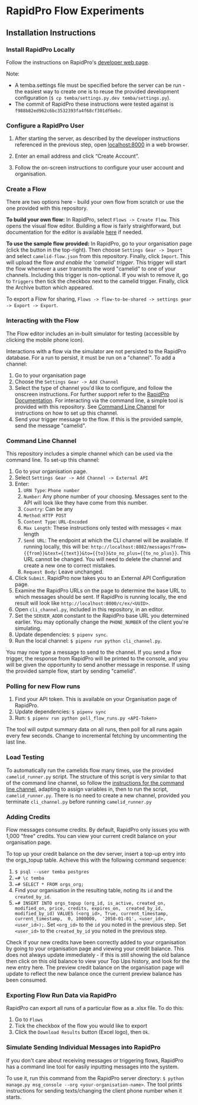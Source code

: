 # RapidPro Flow Experiments

## Installation Instructions

### Install RapidPro Locally
Follow the instructions on RapidPro's 
[developer web page](https://rapidpro.github.io/rapidpro/docs/development/).

Note:
- A temba.settings file must be specified before the server can be run - the easiest way to create one is to
reuse the provided development configuration (`$ cp temba/settings.py.dev temba/settings.py`).
- The commit of RapidPro these instructions were tested against is `f988b82ed962c6bc3532393fa4f68cf301df6ebc`.

### Configure a RapidPro User
1. After starting the server, as described by the developer instructions referenced in the previous step, 
open [localhost:8000](http://localhost:8000) in a web browser. 

1. Enter an email address and click “Create Account”.

1. Follow the on-screen instructions to configure your user account and organisation.

### Create a Flow
There are two options here - build your own flow from scratch or use the one provided with this repository.

**To build your own flow:**
In RapidPro, select `Flows -> Create Flow`. This opens the visual flow editor.
Building a flow is fairly straightforward, but documentation for the editor is 
available [here](http://docs.rapidpro.io/#topic_6) if needed.

**To use the sample flow provided:**
In RapidPro, go to your organisation page (click the button in the top-right). 
Then choose `Settings Gear -> Import` and select `camelid-flow.json` from this repository. Finally, click `Import`.
This will upload the flow *and enable the 'camelid' trigger*. This trigger will start the flow whenever a user transmits 
the word "camelid" to one of your channels. Including this trigger is non-optional. If you wish to remove it, go to
`Triggers` then tick the checkbox next to the camelid trigger. Finally, click the Archive button which appeared.

To export a Flow for sharing, `Flows -> flow-to-be-shared -> settings gear -> Export -> Export`.

### Interacting with the Flow
The Flow editor includes an in-built simulator for testing (accessible by clicking the mobile phone icon).

Interactions with a flow via the simulator are not persisted to the RapidPro database.
For a run to persist, it must be run on a "channel". To add a channel:

1. Go to your organisation page
1. Choose the `Settings Gear -> Add Channel`
1. Select the type of channel you'd like to configure, and follow the onscreen instructions.
   For further support refer to the [RapidPro Documentation](http://docs.rapidpro.io/#topic_11).
   For interacting via the command line, a simple tool is provided with this repository. 
   See [Command Line Channel](#command-line-channel) for instructions on how to set up this channel.
1. Send your trigger message to the flow. If this is the provided sample, send the message "camelid".

### Command Line Channel
This repository includes a simple channel which can be used via the command line.
To set-up this channel:

1. Go to your organisation page.
1. Select `Settings Gear -> Add Channel -> External API`
1. Enter:
    1. `URN Type`: `Phone number`
    1. `Number`: Any phone number of your choosing. 
       Messages sent to the API will look like they have come from this number.
    1. `Country`: Can be any
    1. `Method`: `HTTP POST`
    1. `Content Type`: `URL-Encoded`
    1. `Max Length`: These instructions only tested with messages < max length
    1. `Send URL`: The endpoint at which the CLI channel will be available. If running locally, this will be:
       `http://localhost:8082/messages?from={{from}}&text={{text}}&to={{to}}&to_no_plus={{to_no_plus}}`.
       This URL cannot be changed. You will need to delete the channel and create a new one to correct mistakes.
    1. `Request Body`: Leave unchanged.
1. Click `Submit`. RapidPro now takes you to an External API Configuration page.
1. Examine the RapidPro URLs on the page to determine the base URL to which messages should be sent.
   If RapidPro is running locally, the end result will look like `http://localhost:8000/c/ex/<UUID>`.
1. Open `cli_channel.py`, included in this repository, in an editor.
1. Set the `SERVER_ADDR` constant to the RapidPro base URL you determined earlier. 
   You may optionally change the `PHONE_NUMBER` of the client you're simulating.
1. Update dependencies: `$ pipenv sync`.
1. Run the local channel: `$ pipenv run python cli_channel.py`.

You may now type a message to send to the channel.
If you send a flow trigger, the response from RapidPro will be printed to the console, and you will be given the
opportunity to send another message in response. If using the provided sample flow, start by sending "camelid".

### Polling for new Flow runs
1. Find your API token. This is available on your Organisation page of RapidPro.
1. Update dependencies: `$ pipenv sync`
1. Run: `$ pipenv run python poll_flow_runs.py <API-Token>`

The tool will output summary data on all runs, then poll for all runs again every few seconds.
Change to incremental fetching by uncommenting the last line.

### Load Testing
To automatically run the camelids flow many times, use the provided `camelid_runner.py` script.
The structure of this script is very similar to that of the command line channel, so follow
the [instructions for the command line channel](#command-line-channel), adapting to assign variables in, then to run
the script, `camelid_runner.py`. There is no need to create a new channel, provided you terminate `cli_channel.py`
before running `camelid_runner.py` 

### Adding Credits
Flow messages consume credits. By default, RapidPro only issues you with 1,000 "free" credits.
You can view your current credit balance on your organisation page.

To top up your credit balance on the dev server, insert a top-up entry into the orgs_topup table. 
Achieve this with the following command sequence:

1. `$ psql --user temba postgres`
1. `=# \c temba`
1. `=# SELECT * FROM orgs_org;`
1. Find your organisation in the resulting table, noting its `id` and the `created_by_id`.
1. `=# INSERT INTO orgs_topup (org_id, is_active, created_on, modified_on, price, credits, expires_on, 
    created_by_id, modified_by_id) VALUES (<org_id>, True, current_timestamp, current_timestamp,  0, 1000000, 
    '2050-01-01', <user_id>, <user_id>);`. 
    Set `<org_id>` to the `id` you noted in the previous step.
    Set `<user_id>` to the `created_by_id` you noted in the previous step.
   
Check if your new credits have been correctly added to your organisation by going to your organisation page and 
viewing your credit balance. 
This does not always update immediately - if this is still showing the old balance then click on this old balance
to view your Top Ups history, and look for the new entry here. The preview credit balance on the organisation page
will update to reflect the new balance once the current preview balance has been consumed.

### Exporting Flow Run Data via RapidPro
RapidPro can export all runs of a particular flow as a .xlsx file. To do this:

1. Go to `Flows`
1. Tick the checkbox of the flow you would like to export
1. Click the `Download Results` button (Excel logo), then `Ok`.

### Simulate Sending Individual Messages into RapidPro
If you don't care about receiving messages or triggering flows, RapidPro has a command line tool for easily
inputting messages into the system.

To use it, run this command from the RapidPro server directory:
`$ python manage.py msg_console --org <your-organisation-name>`.
The tool prints instructions for sending texts/changing the client phone number when it starts.
